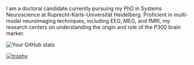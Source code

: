 I am a doctoral candidate currently pursuing my PhD in Systems Neuroscience at Ruprecht-Karls-Universität Heidelberg. Proficient in multi-modal neuroimaging techniques, including EEG, MEG, and fMRI, my research centers on understanding the origin and role of the P300 brain marker. 

![Your GitHub stats](https://github-readme-stats.vercel.app/api?username=dasdiptyajit&show_icons=true&theme=radical)

[![trophy](https://github-profile-trophy.vercel.app/?username=dasdiptyajit)](https://github.com/ryo-ma/github-profile-trophy)
